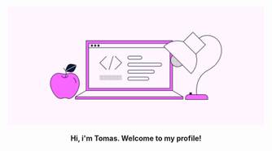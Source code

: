 ![alt text](https://github.com/TomasHernandez1/TomasHernandez1/blob/main/s.webp?raw=true)

<p align="center">
  <strong>Hi, i'm Tomas. Welcome to my profile!</strong>
</p>
